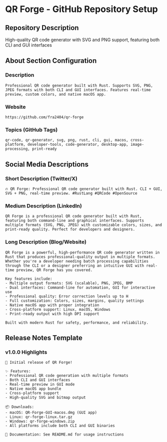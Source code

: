 # QR Forge - GitHub Repository Setup

## Repository Description

High-quality QR code generator with SVG and PNG support, featuring both CLI and GUI interfaces

## About Section Configuration

### Description

```
Professional QR code generator built with Rust. Supports SVG, PNG, JPEG formats with both CLI and GUI interfaces. Features real-time preview, custom colors, and native macOS app.
```

### Website

```
https://github.com/fra2404/qr-forge
```

### Topics (GitHub Tags)

```
qr-code, qr-generator, svg, png, rust, cli, gui, macos, cross-platform, developer-tools, code-generator, desktop-app, image-processing, print-ready
```

## Social Media Descriptions

### Short Description (Twitter/X)

```
🔥 QR Forge: Professional QR code generator built with Rust. CLI + GUI, SVG + PNG, real-time preview. #RustLang #QRCode #OpenSource
```

### Medium Description (LinkedIn)

```
QR Forge is a professional QR code generator built with Rust, featuring both command-line and graphical interfaces. Supports multiple formats (SVG, PNG, JPEG) with customizable colors, sizes, and print-ready quality. Perfect for developers and designers.
```

### Long Description (Blog/Website)

```
QR Forge is a powerful, high-performance QR code generator written in Rust that produces professional-quality output in multiple formats. Whether you're a developer needing batch processing capabilities through the CLI or a designer preferring an intuitive GUI with real-time preview, QR Forge has you covered.

Key features include:
- Multiple output formats: SVG (scalable), PNG, JPEG, BMP
- Dual interfaces: Command-line for automation, GUI for interactive use
- Professional quality: Error correction levels up to H
- Full customization: Colors, sizes, margins, quality settings
- Native macOS app with proper integration
- Cross-platform support: Linux, macOS, Windows
- Print-ready output with high DPI support

Built with modern Rust for safety, performance, and reliability.
```

## Release Notes Template

### v1.0.0 Highlights

```
🎉 Initial release of QR Forge!

✨ Features:
- Professional QR code generation with multiple formats
- Both CLI and GUI interfaces
- Real-time preview in GUI mode
- Native macOS app bundle
- Cross-platform support
- High-quality SVG and bitmap output

📦 Downloads:
- macOS: QR-Forge-GUI-macos.dmg (GUI app)
- Linux: qr-forge-linux.tar.gz
- Windows: qr-forge-windows.zip
- All platforms include both CLI and GUI binaries

🔗 Documentation: See README.md for usage instructions
```
